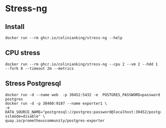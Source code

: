 # Stress-ng 

## Install
```shell
docker run --rm ghcr.io/colinianking/stress-ng --help
```
## CPU stress
```shell
docker run --rm ghcr.io/colinianking/stress-ng --cpu 2 --vm 2 --hdd 1 --fork 8 --timeout 2m --metrics
```

## Stress Postgresql
```shell
docker run -d --name web  -p 30452:5432 -e  POSTGRES_PASSWORD=password postgres
docker run -d -p 30460:9187 --name exporter1 \
-e DATA_SOURCE_NAME="postgresql://postgres:password@localhost:30452/postgres?sslmode=disable" \
quay.io/prometheuscommunity/postgres-exporter
```
